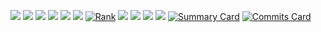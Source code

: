 ![](https://github-readme-stats.vercel.app/api?username=dhodgson615&show_icons=true&theme=tokyonight)
![](https://github-readme-stats.vercel.app/api/top-langs/?username=dhodgson615&theme=tokyonight)
![](https://github-readme-streak-stats.herokuapp.com/?user=dhodgson615&theme=tokyonight)
![](https://github-profile-trophy.vercel.app/?username=dhodgson615&theme=tokyonight)
![](https://github-readme-activity-graph.cyclic.app/graph?username=dhodgson615&theme=tokyo-night)
![](https://raw.githubusercontent.com/dhodgson615/dhodgson615/main/github-metrics.svg)
[![Rank](https://github-profile-summary-cards.vercel.app/api/cards/profile-details?username=dhodgson615&theme=tokyonight)](https://github.com/dhodgson615)
![](https://raw.githubusercontent.com/dhodgson615/dhodgson615/output/github-contribution-grid-snake.svg)
![](https://komarev.com/ghpvc/?username=dhodgson615&label=Profile%20views&color=blue&style=flat)
![](https://img.shields.io/github/followers/dhodgson615?label=Follow&style=social)
![](https://img.shields.io/github/stars/dhodgson615?style=social)
[![Summary Card](https://github-profile-summary-cards.vercel.app/api/cards/stats?username=dhodgson615&theme=tokyonight)](https://github.com/dhodgson615)
[![Commits Card](https://github-profile-summary-cards.vercel.app/api/cards/productive-time?username=dhodgson615&theme=tokyonight)](https://github.com/dhodgson615)